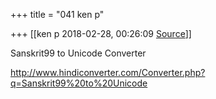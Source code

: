 +++
title = "041 ken p"

+++
[[ken p	2018-02-28, 00:26:09 [Source](https://groups.google.com/g/samskrita/c/Ok69FE-k2hU)]]



Sanskrit99 to Unicode Converter

<http://www.hindiconverter.com/Converter.php?q=Sanskrit99%20to%20Unicode>  

